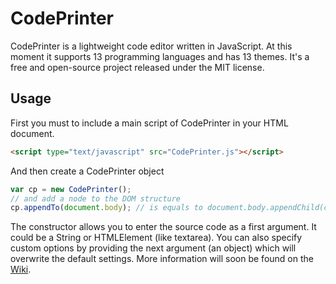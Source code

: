 CodePrinter
===========

CodePrinter is a lightweight code editor written in JavaScript. At this moment it supports 13 programming languages and has 13 themes. It's a free and open-source project released under the MIT license.

Usage
-----
First you must to include a main script of CodePrinter in your HTML document.
```html
<script type="text/javascript" src="CodePrinter.js"></script>
```

And then create a CodePrinter object
```javascript
var cp = new CodePrinter();
// and add a node to the DOM structure
cp.appendTo(document.body); // is equals to document.body.appendChild(cp.mainElement)
```

The constructor allows you to enter the source code as a first argument. It could be a String or HTMLElement (like textarea). You can also specify custom options by providing the next argument (an object) which will overwrite the default settings. 
More information will soon be found on the [Wiki](https://github.com/tsapeta/CodePrinter/wiki).

